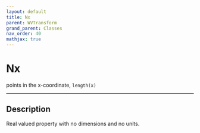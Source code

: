 ```yaml
---
layout: default
title: Nx
parent: WVTransform
grand_parent: Classes
nav_order: 40
mathjax: true
---
```


#  Nx

points in the x-coordinate, `length(x)`


---

## Description
Real valued property with no dimensions and no units.

